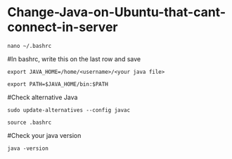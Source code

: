 # Change-Java-on-Ubuntu-that-cant-connect-in-server

```
nano ~/.bashrc
```

#In bashrc, write this on the last row and save

```
export JAVA_HOME=/home/<username>/<your java file>
```
```
export PATH=$JAVA_HOME/bin:$PATH
```

#Check alternative Java
```
sudo update-alternatives --config javac
```

```
source .bashrc
```

#Check your java version
```
java -version
```
